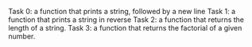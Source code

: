 Task 0:  a function that prints a string, followed by a new line
Task 1: a function that prints a string in reverse
Task 2: a function that returns the length of a string.
Task 3: a function that returns the factorial of a given number.
